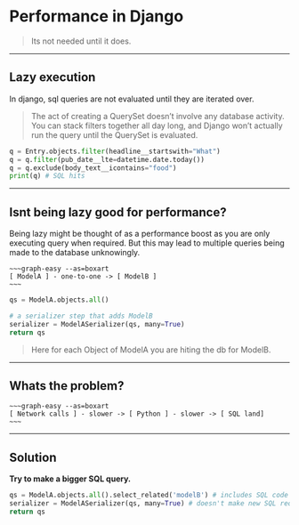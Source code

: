 # Performance in Django

> Its not needed until it does.

---

## Lazy execution

In django, sql queries are not evaluated until they are iterated over.

> The act of creating a QuerySet doesn’t involve any database activity. You can stack filters together all day long, and Django won’t actually run the query until the QuerySet is evaluated.

```python
q = Entry.objects.filter(headline__startswith="What")
q = q.filter(pub_date__lte=datetime.date.today())
q = q.exclude(body_text__icontains="food")
print(q) # SQL hits
```

---

## Isnt being lazy good for performance?

Being lazy might be thought of as a performance boost as you are only executing query when required. But this may lead
to multiple queries being made to the database unknowingly.

```
~~~graph-easy --as=boxart
[ ModelA ] - one-to-one -> [ ModelB ]
~~~
```

```python
qs = ModelA.objects.all()

# a serializer step that adds ModelB
serializer = ModelASerializer(qs, many=True)
return qs
```

> Here for each Object of ModelA you are hiting the db for ModelB.

---

## Whats the problem?

```
~~~graph-easy --as=boxart
[ Network calls ] - slower -> [ Python ] - slower -> [ SQL land]
~~~
```

---

## Solution

**Try to make a bigger SQL query.**

```python
qs = ModelA.objects.all().select_related('modelB') # includes SQL code for ModelB
serializer = ModelASerializer(qs, many=True) # doesn't make new SQL request for getting ModelB
return qs

```
